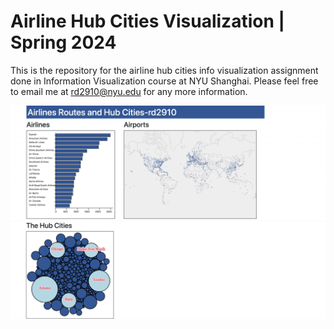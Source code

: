 # Airline Hub Cities Visualization | Spring 2024

This is the repository for the airline hub cities info visualization assignment done in Information Visualization course at NYU Shanghai. Please feel free to email me at rd2910@nyu.edu for any more information.

<img width="800" alt="hub1" src="https://github.com/ruoheng-du/airline-hub-cities/raw/main/assets/hub1.png">

<img width="800" alt="hub2" src="https://github.com/ruoheng-du/airline-hub-cities/raw/main/assets/hub2.png">
